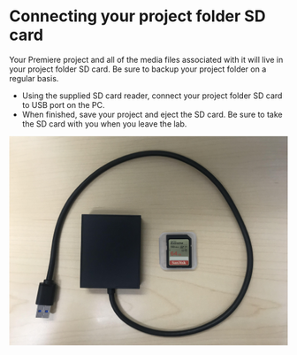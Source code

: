 # Connecting your project folder SD card

Your Premiere project and all of the media files associated with it will live in your project folder SD card. Be sure to backup your project folder on a regular basis.

* Using the supplied SD card reader, connect your project folder SD card to USB port on the PC.&#x20;
* When finished, save your project and eject the SD card. Be sure to take the SD card with you when you leave the lab.&#x20;

![Project folder SD card and SD card reader.](../.gitbook/assets/project-folder-sd-card.jpeg)
